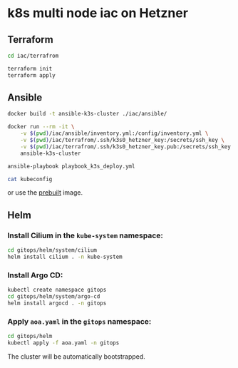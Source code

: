 # k8s multi node iac on Hetzner

## Terraform

```bash
cd iac/terrafrom

terraform init
terraform apply
```

## Ansible

```bash
docker build -t ansible-k3s-cluster ./iac/ansible/

docker run --rm -it \
    -v $(pwd)/iac/ansible/inventory.yml:/config/inventory.yml \
    -v $(pwd)/iac/terrafrom/.ssh/k3s0_hetzner_key:/secrets/ssh_key \
    -v $(pwd)/iac/terrafrom/.ssh/k3s0_hetzner_key.pub:/secrets/ssh_key.pub \
    ansible-k3s-cluster

ansible-playbook playbook_k3s_deploy.yml

cat kubeconfig
```
or use the [prebuilt](https://hub.docker.com/repository/docker/ujstor/ansible-k3s-cluster-deploy/general) image.

## Helm

### Install Cilium in the `kube-system` namespace:

```bash
cd gitops/helm/system/cilium
helm install cilium . -n kube-system
```

### Install Argo CD:
```bash
kubectl create namespace gitops
cd gitops/helm/system/argo-cd
helm install argocd . -n gitops
```

### Apply `aoa.yaml` in the `gitops` namespace:
```bash
cd gitops/helm
kubectl apply -f aoa.yaml -n gitops
```

The cluster will be automatically bootstrapped.
